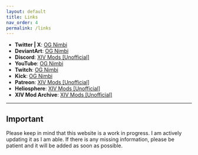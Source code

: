 ```yaml
---
layout: default
title: Links
nav_order: 4
permalink: /links
---
```


- **Twitter | X**: [OG Nimbi][Twitter]
- **DeviantArt**: [OG Nimbi][DeviantArt]
- **Discord**: [XIV Mods [Unofficial]][Discord]
- **YouTube**: [OG Nimbi][YouTube]
- **Twitch**: [OG Nimbi][Twitch]
- **Kick**: [OG Nimbi][Kick]
- **Patreon**: [XIV Mods [Unofficial]][Patreon]
- **Heliosphere**: [XIV Mods [Unofficial]][Heliosphere]
- **XIV Mod Archive**: [XIV Mods [Unofficial]][XIVModArchive]

---

## Important
Please keep in mind that this website is a work in progress. I am actively updating it as I am able. If there is any missing information, please be patient and it will be added as soon as possible.

[Twitter]: https://x.com/og_nimbi
[DeviantArt]: https://www.deviantart.com/og-nimbi
[Discord]: https://discord.gg/Kpt8GeNqgS
[YouTube]: https://www.youtube.com/@og_nimbi
[Twitch]: https://twitch.tv/og-nimbi
[Kick]: https://kick.com/og-nimbi
[Heliosphere]: https://heliosphere.app/user/yecka11pxs44h2s93ech3y250c
[XIVModArchive]: https://www.xivmodarchive.com/user/63744
[Patreon]: https://www.patreon.com/c/XIV_Mods_Unofficial
